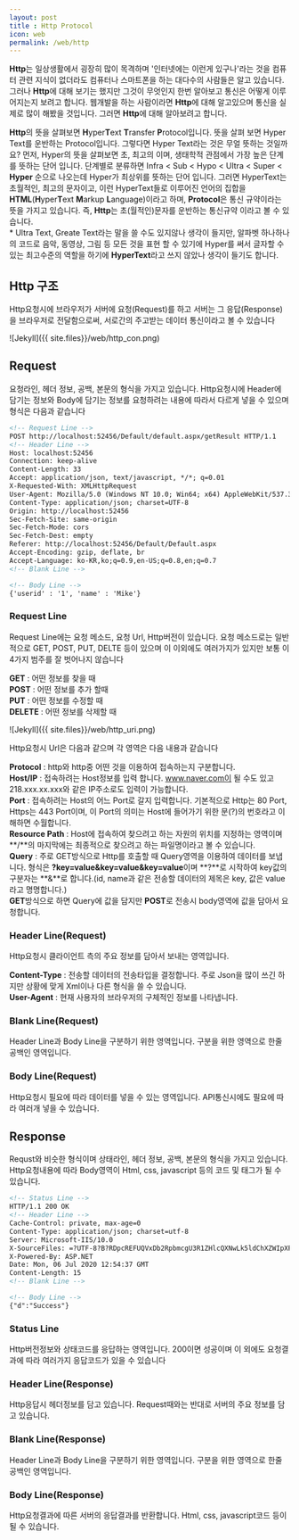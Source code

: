 ```yaml
---
layout: post
title : Http Protocol
icon: web
permalink: /web/http
---
```


**Http**는 일상생활에서 굉장히 많이 목격하며 '인터넷에는 이런게 있구나'라는 것을 컴퓨터 관련 지식이 없더라도 컴퓨터나 스마트폰을 하는 대다수의 사람들은 알고 있습니다. 그러나 **Http**에 대해 보기는 했지만 그것이 무엇인지 한번 알아보고 통신은 어떻게 이루어지는지 보려고 합니다. 웹개발을 하는 사람이라면 **Http**에 대해 알고있으며 통신을 실제로 많이 해봤을 것입니다. 그러면 **Http**에 대해 알아보려고 합니다.

**Http**의 뜻을 살펴보면 **H**yper**T**ext **T**ransfer **P**rotocol입니다. 뜻을 살펴 보면 Hyper Text를 운반하는 Protocol입니다. 그렇다면 Hyper Text라는 것은 무얼 뜻하는 것일까요? 먼저, Hyper의 뜻을 살펴보면 초, 최고의 이며, 생태학적 관점에서 가장 높은 단계를 뜻하는 단어 입니다. 단계별로 분류하면 Infra < Sub < Hypo < Ultra < Super < **Hyper** 순으로 나오는데 Hyper가 최상위를 뜻하는 단어 입니다. 그러면 HyperText는 초월적인, 최고의 문자이고, 이런 HyperText들로 이루어진 언어의 집합을 **HTML**(**H**yper**T**ext **M**arkup **L**anguage)이라고 하며, **Protocol**은 통신 규약이라는 뜻을 가지고 있습니다. 즉, **Http**는 초(월적인)문자를 운반하는 통신규약 이라고 볼 수 있습니다.  
\* Ultra Text, Greate Text라는 말을 쓸 수도 있지않나 생각이 들지만, 알파벳 하나하나의 코드로 음악, 동영상, 그림 등 모든 것을 표현 할 수 있기에 Hyper를 써서 글자할 수 있는 최고수준의 역할을 하기에 **HyperText**라고 쓰지 않았나 생각이 들기도 합니다.

## Http 구조

Http요청시에 브라우저가 서버에 요청(Request)를 하고 서버는 그 응답(Response)을 브라우저로 전달함으로써, 서로간의 주고받는 데이터 통신이라고 볼 수 있습니다

![Jekyll]({{ site.files}}/web/http_con.png)

## Request

요청라인, 헤더 정보, 공백, 본문의 형식을 가지고 있습니다. Http요청시에 Header에 담기는 정보와 Body에 담기는 정보를 요청하려는 내용에 따라서 다르게 넣을 수 있으며 형식은 다음과 같습니다

```Html
<!-- Request Line -->
POST http://localhost:52456/Default/default.aspx/getResult HTTP/1.1
<!-- Header Line -->
Host: localhost:52456
Connection: keep-alive
Content-Length: 33
Accept: application/json, text/javascript, */*; q=0.01
X-Requested-With: XMLHttpRequest
User-Agent: Mozilla/5.0 (Windows NT 10.0; Win64; x64) AppleWebKit/537.36 (KHTML, like Gecko) Chrome/83.0.4103.116 Safari/537.36
Content-Type: application/json; charset=UTF-8
Origin: http://localhost:52456
Sec-Fetch-Site: same-origin
Sec-Fetch-Mode: cors
Sec-Fetch-Dest: empty
Referer: http://localhost:52456/Default/Default.aspx
Accept-Encoding: gzip, deflate, br
Accept-Language: ko-KR,ko;q=0.9,en-US;q=0.8,en;q=0.7
<!-- Blank Line -->

<!-- Body Line -->
{'userid' : '1', 'name' : 'Mike'}
```

### Request Line

Request Line에는 요청 메소드, 요청 Url, Http버전이 있습니다.
요청 메소드로는 일반적으로 GET, POST, PUT, DELTE 등이 있으며 이 이외에도 여러가지가 있지만 보통 이 4가지 범주를 잘 벗어나지 않습니다

**GET** : 어떤 정보를 찾을 때  
**POST** : 어떤 정보를 추가 할때  
**PUT** : 어떤 정보를 수정할 때  
**DELETE** : 어떤 정보를 삭제할 때  

![Jekyll]({{ site.files}}/web/http_uri.png)

Http요청시 Url은 다음과 같으며 각 영역은 다음 내용과 같습니다

**Protocol** : http와 http중 어떤 것을 이용하여 접속하는지 구분합니다.  
**Host/IP** : 접속하려는 Host정보를 입력 합니다. www.naver.com이 될 수도 있고 218.xxx.xx.xxx와 같은 IP주소로도 입력이 가능합니다.  
**Port** : 접속하려는 Host의 어느 Port로 갈지 입력합니다. 기본적으로 Http는 80 Port, Https는 443 Port이며, 이 Port의 의미는 Host에 들어가기 위한 문(?)의 번호라고 이해하면 수월합니다.  
**Resource Path** : Host에 접속하여 찾으려고 하는 자원의 위치를 지정하는 영역이며 **/**의 마지막에는 최종적으로 찾으려고 하는 파일명이라고 볼 수 있습니다.  
**Query** : 주로 GET방식으로 Http를 호출할 때 Query영역을 이용하여 데이터를 보냅니다. 형식은 **?key=value&key=value&key=value**이며 **?**로 시작하여 key값의 구분자는 **&**로 합니다.(id, name과 같은 전송할 데이터의 제목은 key, 값은 value라고 명명합니다.)  
**GET**방식으로 하면 Query에 값을 담지만 **POST**로 전송시 body영역에 값을 담아서 요청합니다.

### Header Line(Request)

Http요청시 클라이언트 측의 주요 정보를 담아서 보내는 영역입니다.

**Content-Type** : 전송할 데이터의 전송타입을 결정합니다. 주로 Json을 많이 쓰긴 하지만 상황에 맞게 Xml이나 다른 형식을 쓸 수 있습니다.  
**User-Agent** : 현재 사용자의 브라우저의 구체적인 정보를 나타냅니다.

### Blank Line(Request)

Header Line과 Body Line을 구분하기 위한 영역입니다. 구분을 위한 영역으로 한줄 공백인 영역입니다.

### Body Line(Request)

Http요청시 필요에 따라 데이터를 넣을 수 있는 영역입니다. API통신시에도 필요에 따라 여러개 넣을 수 있습니다.

## Response

Requst와 비슷한 형식이며 상태라인, 헤더 정보, 공백, 본문의 형식을 가지고 있습니다. Http요청내용에 따라 Body영역이 Html, css, javascript 등의 코드 및 태그가 될 수 있습니다.

```Html
<!-- Status Line -->
HTTP/1.1 200 OK
<!-- Header Line -->
Cache-Control: private, max-age=0
Content-Type: application/json; charset=utf-8
Server: Microsoft-IIS/10.0
X-SourceFiles: =?UTF-8?B?RDpcREFUQVxDb2RpbmcgU3R1ZHlcQXNwLk5ldChXZWIpXFV0aWxXZWJcVXRpbFdlYlxEZWZhdWx0XGRlZmF1bHQuYXNweFxnZXRSZXN1bHQ=?=
X-Powered-By: ASP.NET
Date: Mon, 06 Jul 2020 12:54:37 GMT
Content-Length: 15
<!-- Blank Line -->

<!-- Body Line -->
{"d":"Success"}
```

### Status Line

Http버전정보와 상태코드를 응답하는 영역입니다. 200이면 성공이며 이 외에도 요청결과에 따라 여러가지 응답코드가 있을 수 있습니다

### Header Line(Response)

Http응답시 헤더정보를 담고 있습니다. Request때와는 반대로 서버의 주요 정보를 담고 있습니다.

### Blank Line(Response)

Header Line과 Body Line을 구분하기 위한 영역입니다. 구분을 위한 영역으로 한줄 공백인 영역입니다.

### Body Line(Response)

Http요청결과에 따른 서버의 응답결과를 반환합니다. Html, css, javascript코드 등이 될 수 있습니다.
